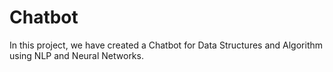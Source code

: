 # Chatbot
In this project, we have created a Chatbot for Data Structures and Algorithm using NLP and Neural Networks. 
